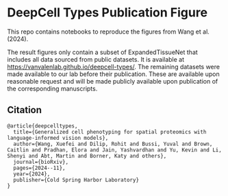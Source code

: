 # DeepCell Types Publication Figure

This repo contains notebooks to reproduce the figures from Wang et al. (2024). 

The result figures only contain a subset of ExpandedTissueNet that includes all data sourced from public datasets. It is available at https://vanvalenlab.github.io/deepcell-types/. The remaining datasets were made available to our lab before their publication. These are available upon reasonable request and will be made publicly available upon publication of the corresponding manuscripts.

## Citation
```
@article{deepcelltypes,
  title={Generalized cell phenotyping for spatial proteomics with language-informed vision models},
  author={Wang, Xuefei and Dilip, Rohit and Bussi, Yuval and Brown, Caitlin and Pradhan, Elora and Jain, Yashvardhan and Yu, Kevin and Li, Shenyi and Abt, Martin and Borner, Katy and others},
  journal={bioRxiv},
  pages={2024--11},
  year={2024},
  publisher={Cold Spring Harbor Laboratory}
}
```
